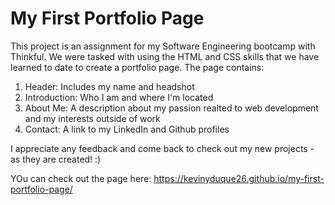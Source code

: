 # My First Portfolio Page

This project is an assignment for my Software Engineering bootcamp with Thinkful. We were tasked with using the HTML and CSS skills that we have learned to date to create a portfolio page. The page contains:

1. Header: Includes my name and headshot
2. Introduction: Who I am and where I'm located
3. About Me: A description about my passion realted to web development and my interests outside of work
4. Contact: A link to my LinkedIn and Github profiles

I appreciate any feedback and come back to check out my new projects - as they are created! :)

YOu can check out the page here: https://kevinyduque26.github.io/my-first-portfolio-page/
